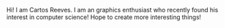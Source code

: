 Hi! I am Cartos Reeves. I am an graphics enthusiast who recently found his interest in computer science! Hope to create more interesting things! 
